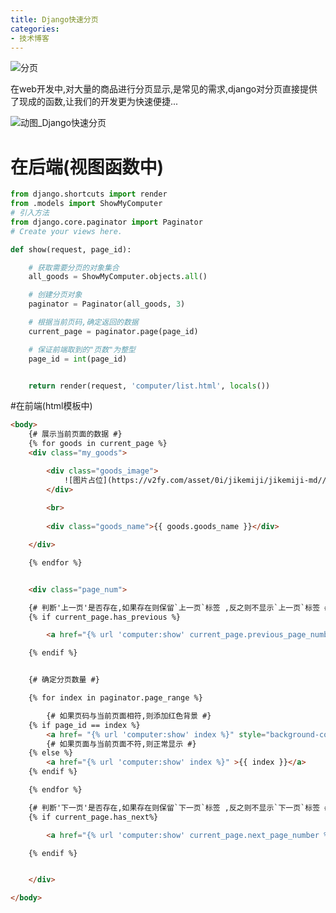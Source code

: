 ```yaml
---
title: Django快速分页
categories:
- 技术博客
---
```




![分页](https://cdn.fangyuanxiaozhan.com/assets/1694231743025BmWR7CGh.png)

在web开发中,对大量的商品进行分页显示,是常见的需求,django对分页直接提供了现成的函数,让我们的开发更为快速便捷...

![动图_Django快速分页](https://cdn.fangyuanxiaozhan.com/assets/1694231753034AzSSRXGX.gif)





# 在后端(视图函数中)

```python
from django.shortcuts import render
from .models import ShowMyComputer
# 引入方法
from django.core.paginator import Paginator
# Create your views here.

def show(request, page_id):

    # 获取需要分页的对象集合
    all_goods = ShowMyComputer.objects.all()

    # 创建分页对象
    paginator = Paginator(all_goods, 3)

    # 根据当前页码,确定返回的数据
    current_page = paginator.page(page_id)

    # 保证前端取到的"页数"为整型
    page_id = int(page_id)


    return render(request, 'computer/list.html', locals())

```
#在前端(html模板中)
```html
<body>
    {# 展示当前页面的数据 #}
    {% for goods in current_page %}
	<div class="my_goods">

		<div class="goods_image">		
			![图片占位](https://v2fy.com/asset/0i/jikemiji/jikemiji-md//static/{{ goods.goods_image }})
		</div>
		
		<br>
		
		<div class="goods_name">{{ goods.goods_name }}</div>

	</div>

    {% endfor %}


    <div class="page_num">

    {# 判断'上一页'是否存在,如果存在则保留`上一页`标签 ,反之则不显示`上一页`标签 #}
    {% if current_page.has_previous %}

        <a href="{% url 'computer:show' current_page.previous_page_number %}">上一页</a>

    {% endif %}


    {# 确定分页数量 #}

    {% for index in paginator.page_range %}

        {# 如果页码与当前页面相符,则添加红色背景 #}
    {% if page_id == index %}
        <a href= "{% url 'computer:show' index %}" style="background-color: red" >{{ index }}</a>
        {# 如果页面与当前页面不符,则正常显示 #}
    {% else %}
        <a href="{% url 'computer:show' index %}" >{{ index }}</a>
    {% endif %}

    {% endfor %}

    {# 判断'下一页'是否存在,如果存在则保留`下一页`标签 ,反之则不显示`下一页`标签 #}
    {% if current_page.has_next%}

        <a href="{% url 'computer:show' current_page.next_page_number %}">下一页</a>

    {% endif %}


    </div>

</body>
```